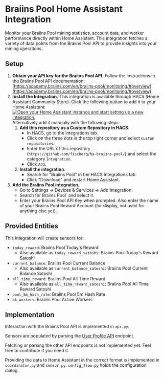 # Braiins Pool Home Assistant Integration

Monitor your Braiins Pool mining statistics, account data, and worker performance directly within Home Assistant. This integration fetches a variety of data points from the Braiins Pool API to provide insights into your mining operations.

## Setup

1.  **Obtain your API key for the Braiins Pool API.** Follow the instructions in the Braiins Pool API documentation: [https://academy.braiins.com/en/braiins-pool/monitoring/#overview](https://academy.braiins.com/en/braiins-pool/monitoring/#overview)
1.  **Install the Integration.** This integration is available through HACS (Home Assistant Community Store). Click the following button to add it to your Home Assistant:
[![Open your Home Assistant instance and start setting up a new integration.](https://my.home-assistant.io/badges/config_flow_start.svg)](https://my.home-assistant.io/redirect/config_flow_start/?domain=braiins_pool)
Alternatively add it manually with the following steps:
    1.  **Add this repository as a Custom Repository in HACS.**
        *   In HACS, go to the Integrations tab.
        *   Click on the three dots in the top right corner and select `Custom repositories`.
        *   Enter the URL of this repository (`https://github.com/fischerq/ha-braiins-pool/`) and select the category `Integration`.
        *   Click `Add`.
    1.  **Install the integration.**
        *   Search for "Braiins Pool" in the HACS Integrations tab.
        *   Click "Download" and restart Home Assistant.
1.  **Add the Braiins Pool integration.**
    *   Go to Settings -> Devices & Services -> Add Integration.
    *   Search for Braiins Pool` and select it.
    *   Enter your Braiins Pool API Key when prompted. Also enter the name of your Braiins Pool Reward Account (for display, not used for anything else yet).

## Provided Entities

This integration will create sensors for:

*   `today_reward`: Braiins Pool Today's Reward
    *   Also available as `today_reward_satoshi`: Braiins Pool Today's Reward Satoshi
*   `current_balance`: Braiins Pool Current Balance
    *   Also available as `current_balance_satoshi`: Braiins Pool Current Balance Satoshi
*   `all_time_reward`: Braiins Pool All Time Reward
    *   Also available as `all_time_reward_satoshi`: Braiins Pool All Time Reward Satoshi
*   `pool_5m_hash_rate`: Braiins Pool 5m Hash Rate
*   `ok_workers`: Braiins Pool Active Workers

## Implementation

Interaction with the Braiins Pool API is implemented in `api.py`.

Sensors are populated by parsing the [User Profile API](https://academy.braiins.com/en/braiins-pool/monitoring/#user-profile-api) endpoint.

Fetching or parsing the other API endpoints is not implemented yet. Feel free to contribute if you need it.

 Providing the data to Home Assistant in the correct format is implemented in `coordinator.py` and `sensor.py`. `config_flow.py` holds the configuration dialog.
